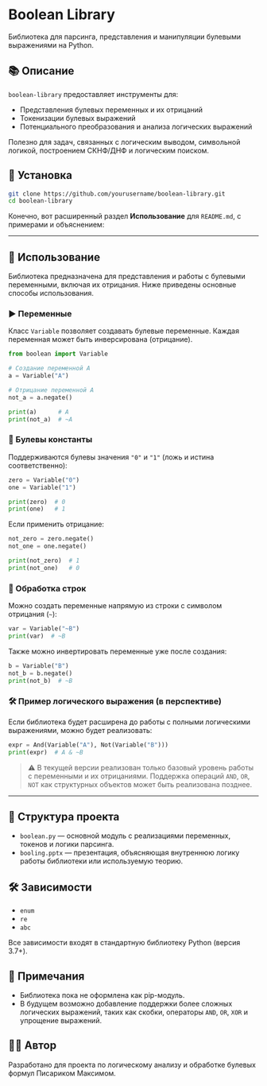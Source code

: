 # Boolean Library

Библиотека для парсинга, представления и манипуляции булевыми выражениями на Python.

## 📚 Описание

`boolean-library` предоставляет инструменты для:

* Представления булевых переменных и их отрицаний
* Токенизации булевых выражений
* Потенциального преобразования и анализа логических выражений

Полезно для задач, связанных с логическим выводом, символьной логикой, построением СКНФ/ДНФ и логическим поиском.

## 🔧 Установка

```bash
git clone https://github.com/yourusername/boolean-library.git
cd boolean-library
```

Конечно, вот расширенный раздел **Использование** для `README.md`, с примерами и объяснением:

---

## 🚀 Использование

Библиотека предназначена для представления и работы с булевыми переменными, включая их отрицания. Ниже приведены основные способы использования.

### ▶️ Переменные

Класс `Variable` позволяет создавать булевые переменные. Каждая переменная может быть инверсирована (отрицание).

```python
from boolean import Variable

# Создание переменной A
a = Variable("A")

# Отрицание переменной A
not_a = a.negate()

print(a)      # A
print(not_a)  # ~A
```

### 🧩 Булевы константы

Поддерживаются булевы значения `"0"` и `"1"` (ложь и истина соответственно):

```python
zero = Variable("0")
one = Variable("1")

print(zero)  # 0
print(one)   # 1
```

Если применить отрицание:

```python
not_zero = zero.negate()
not_one = one.negate()

print(not_zero)  # 1
print(not_one)   # 0
```

### 🔄 Обработка строк

Можно создать переменные напрямую из строки с символом отрицания (`~`):

```python
var = Variable("~B")
print(var)  # ~B
```

Также можно инвертировать переменные уже после создания:

```python
b = Variable("B")
not_b = b.negate()
print(not_b)  # ~B
```

### 🛠 Пример логического выражения (в перспективе)

Если библиотека будет расширена до работы с полными логическими выражениями, можно будет реализовать:

```python
expr = And(Variable("A"), Not(Variable("B")))
print(expr)  # A & ~B
```

> ⚠️ В текущей версии реализован только базовый уровень работы с переменными и их отрицаниями. Поддержка операций `AND`, `OR`, `NOT` как структурных объектов может быть реализована позднее.

---

## 📁 Структура проекта

* `boolean.py` — основной модуль с реализациями переменных, токенов и логики парсинга.
* `booling.pptx` — презентация, объясняющая внутреннюю логику работы библиотеки или используемую теорию.

## 🛠️ Зависимости

* `enum`
* `re`
* `abc`

Все зависимости входят в стандартную библиотеку Python (версия 3.7+).

## 📌 Примечания

* Библиотека пока не оформлена как pip-модуль.
* В будущем возможно добавление поддержки более сложных логических выражений, таких как скобки, операторы `AND`, `OR`, `XOR` и упрощение выражений.

## 🧑‍💻 Автор

Разработано для проекта по логическому анализу и обработке булевых формул Писариком Максимом.
